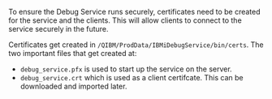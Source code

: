 To ensure the Debug Service runs securely, certificates need to be created for the service and the clients. This will allow clients to connect to the service securely in the future.

Certificates get created in `/QIBM/ProdData/IBMiDebugService/bin/certs`. The two important files that get created at:

* `debug_service.pfx` is used to start up the service on the server.
* `debug_service.crt` which is used as a client certifcate. This can be downloaded and imported later.